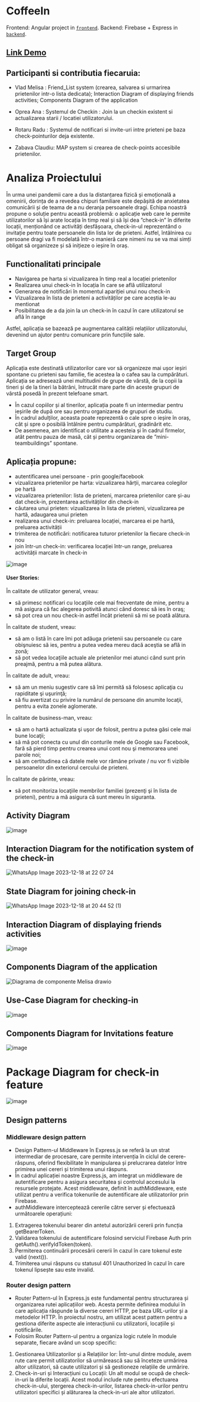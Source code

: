 # CoffeeIn

Frontend: Angular project in [`frontend`](./frontend).
Backend: Firebase + Express in [`backend`](./backend).

## [Link Demo](https://www.youtube.com/watch?v=EPqR_k0EeKU)


## Participanti si contributia fiecaruia:

- Vlad Melisa : Friend_List system (crearea, salvarea si urmarirea prietenilor intr-o lista dedicata); Interaction Diagram of displaying friends activities; Components Diagram of the application
  
- Oprea Ana : Systemul de Checkin : Join la un checkin existent si actualizarea starii / locatiei utilizatorului.
  
- Rotaru Radu : Systemul de notificari si invite-uri intre prieteni pe baza check-pointurilor deja existente.
  
- Zabava Claudiu: MAP system si crearea de check-points accesibile prietenilor.

# Analiza Proiectului



În urma unei pandemii care a dus la distanțarea fizică și emoțională a omenirii, dorința de a revedea chipuri familiare este depășită de anxietatea comunicării și de teama de a nu deranja persoanele dragi. Echipa noastră propune o soluție pentru această problemă: o aplicație web care le permite utilizatorilor să își arate locația în timp real și să își dea ”check-in” în diferite locații, menționând ce activități desfășoara, check-in-ul reprezentând o invitație pentru toate persoanele din lista lor de prieteni. Astfel, întâlnirea cu persoane dragi va fi modelată într-o manieră care nimeni nu se va mai simți obligat să organizeze și să inițieze o ieșire în oraș.

## Functionalitati principale

* Navigarea pe harta si vizualizarea în timp real a locației prietenilor
* Realizarea unui check-in în locația în care se află utilizatorul
* Generarea de notificări în momentul apariției unui nou check-in
* Vizualizarea în lista de prieteni a activităților pe care aceștia le-au mentionat
* Posibilitatea de a da join la un check-in în cazul în care utilizatorul se află în range

Astfel, aplicația se bazează pe augmentarea calității relațiilor utilizatorului, devenind un ajutor pentru comunicare prin funcțiile sale.

## Target Group

Aplicația este destinată utilizatorilor care vor să organizeze mai ușor ieșiri spontane cu prieteni sau familie, fie acestea la o cafea sau la cumpărături. Aplicația se adresează unei multitudini de grupe de vârstă, de la copii la tineri și de la tineri la bătrâni, întrucât mare parte din aceste grupuri de vârstă posedă în prezent telefoane smart.

* În cazul copiilor și al tinerilor, aplicația poate fi un intermediar pentru ieșirile de după ore sau pentru organizarea de grupuri de studiu.
* În cadrul adulților, aceasta poate reprezentă o cale spre o ieșire în oraș, cât și spre o posibilă întâlnire pentru cumpărături, gradinărit etc.
* De asemenea, am identificat o utilitate a acesteia și în cadrul firmelor, atât pentru pauza de masă, cât și pentru organizarea de ”mini-teambuildings” spontane.

## Aplicația propune:
* autentificarea unei persoane - prin google/facebook
* vizualizarea prietenilor pe harta: vizualizarea hărții, marcarea colegilor pe hartă
* vizualizarea prietenilor: lista de prieteni, marcarea prietenilor care și-au dat check-in, prezentarea activităților din check-in
* căutarea unui prieten: vizualizarea în lista de prieteni, vizualizarea pe hartă, adaugarea unui prieten
* realizarea unui check-in: preluarea locației, marcarea ei pe hartă, preluarea activității
* trimiterea de notificări: notificarea tuturor prietenilor la fiecare check-in nou
* join într-un check-in: verificarea locației într-un range, preluarea activității marcate în check-in

![image](https://user-images.githubusercontent.com/72194114/202900766-f922bf91-2c63-4411-adfd-36429f1cae64.png)


#### User Stories:

În calitate de utilizator general, vreau:
- să primesc notificari cu locaţiile cele mai frecventate de mine, pentru a mă asigura că fac alegerea potivită atunci când doresc să ies în oraş;
- să pot crea un nou check-in astfel încât prietenii să mi se poată alătura.

În calitate de student, vreau:
- să am o listă în care îmi pot adăuga prietenii sau persoanele cu care obişnuiesc să ies, pentru a putea vedea mereu dacă aceştia se află in zonă;
- să pot vedea locaţiile actuale ale prietenilor mei atunci când sunt prin preajmă, pentru a mă putea alătura.

În calitate de adult, vreau:
- să am un meniu sugestiv care să îmi permită să folosesc aplicaţia cu rapiditate şi uşurinţă;
- să fiu avertizat cu privire la numărul de persoane din anumite locaţii, pentru a evita zonele aglomerate.

În calitate de business-man, vreau:
- să am o hartă actualizata şi uşor de folosit, pentru a putea găsi cele mai bune locaţii;
- să mă pot conecta cu unul din conturile mele de Google sau Facebook, fară să pierd timp pentru crearea unui cont nou şi memorarea unei parole noi;
- să am certitudinea că datele mele vor rămâne private / nu vor fi vizibile persoanelor din exteriorul cercului de prieteni.

În calitate de părinte, vreau:
- să pot monitoriza locaţiile membrilor familiei (prezenţi şi în lista de prieteni), pentru a mă asigura că sunt mereu în siguranta.





## Activity Diagram

![image](https://user-images.githubusercontent.com/72194114/202900892-9f11f80d-d471-40a9-a2dd-e194bb54fa9f.png)

## Interaction Diagram for the notification system of the check-in
![WhatsApp Image 2023-12-18 at 22 07 24](https://github.com/AMSS-Team/AMSS-CoffeIn/assets/100606068/8d4b8a27-7b73-4eab-ac0a-24c3119a0163)

## State Diagram for joining check-in
![WhatsApp Image 2023-12-18 at 20 44 52 (1)](https://github.com/AMSS-Team/AMSS-CoffeIn/assets/100606068/002808bf-dd46-49f9-8327-736421b0fbed)

## Interaction Diagram of displaying friends activities
![image](https://github.com/AMSS-Team/AMSS-CoffeIn/assets/100606068/483d1d95-79b0-49f2-9bc3-008631a0b3fa)

## Components Diagram of the application
![Diagrama de componente Melisa drawio](https://github.com/AMSS-Team/AMSS-CoffeIn/assets/79593335/16423082-b973-4d80-bd98-57deb9b68cd5)

## Use-Case Diagram for checking-in
![image](https://github.com/AMSS-Team/AMSS-CoffeIn/assets/100606068/6d02288d-75e2-4aa1-b482-7508279a1d31)

## Components Diagram for Invitations feature
![image](https://github.com/AMSS-Team/AMSS-CoffeIn/assets/94719384/3c60baed-5c31-4e8e-b8b3-267a12be42b2)

# Package Diagram for check-in feature
![image](https://github.com/AMSS-Team/AMSS-CoffeIn/assets/100606068/0c466e99-fc8d-4ab2-878a-5dbb7f4c5b9e)


## Design patterns

### Middleware design pattern
* Design Pattern-ul Middleware în Express.js se referă la un strat intermediar de procesare, care permite intervenția în ciclul de cerere-răspuns, oferind flexibilitate în manipularea și prelucrarea datelor între primirea unei cereri și trimiterea unui răspuns.
* În cadrul aplicației noastre Express.js, am integrat un middleware de autentificare pentru a asigura securitatea și controlul accesului la resursele protejate. Acest middleware, definit în authMiddleware, este utilizat pentru a verifica tokenurile de autentificare ale utilizatorilor prin Firebase.
* authMiddleware interceptează cererile către server și efectuează următoarele operațiuni:
1. Extragerea tokenului bearer din antetul autorizării cererii prin funcția getBearerToken.
2. Validarea tokenului de autentificare folosind serviciul Firebase Auth prin getAuth().verifyIdToken(token).
3. Permiterea continuării procesării cererii în cazul în care tokenul este valid (next()).
4. Trimiterea unui răspuns cu statusul 401 Unauthorized în cazul în care tokenul lipsește sau este invalid.

### Router design pattern
* Router Pattern-ul în Express.js este fundamental pentru structurarea și organizarea rutei aplicațiilor web. Acesta permite definirea modului în care aplicația răspunde la diverse cereri HTTP, pe baza URL-urilor și a metodelor HTTP. În proiectul nostru, am utilizat acest pattern pentru a gestiona diferite aspecte ale interacțiunii cu utilizatorii, locațiile și notificările.
* Folosim Router Pattern-ul pentru a organiza logic rutele în module separate, fiecare având un scop specific:
1. Gestionarea Utilizatorilor și a Relațiilor lor: Într-unul dintre module, avem rute care permit utilizatorilor să urmărească sau să înceteze urmărirea altor utilizatori, să caute utilizatori și să gestioneze relațiile de urmărire.
2. Check-in-uri și Interacțiuni cu Locații: Un alt modul se ocupă de check-in-uri la diferite locații. Acest modul include rute pentru efectuarea check-in-ului, ștergerea check-in-urilor, listarea check-in-urilor pentru utilizatori specifici și alăturarea la check-in-uri ale altor utilizatori.
